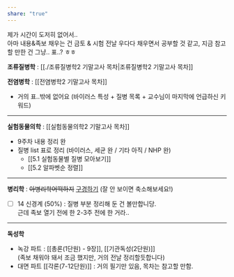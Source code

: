 ```yaml
---
share: "true"
---
```

제가 시간이 도저히 없어서..<br>
아마 내용&족보 채우는 건 금토 & 시험 전날 우다다 채우면서 공부할 것 같고,
지금 참고할 만한 건 그냥.. 표..? ㅎㅎ

**조류질병학** : [[./조류질병학2 기말고사 목차|조류질병학2 기말고사 목차]]

**전염병학** : [[전염병학2 기말고사 목차]]
- 거의 표..밖에 없어요 (바이러스 특성 + 질병 목록 + 교수님이 마지막에 언급하신 키워드)
---
**실험동물의학** : [[실험동물의학2 기말고사 목차]]
- 9주차 내용 정리 완
- 질병 list 표로 정리 (바이러스, 세균 완 / 기타 아직 / NHP 완)
	- [[5.1 실험동물별 질병 모아보기]]
	- [[5.2 알파벳순 정렬]]

---
**병리학** : ~~아병리학어떡하지~~ [구경하기](https://miro.com/app/board/uXjVKGWi_mU=/?share_link_id=354299279465) (잘 안 보이면 축소해보세요!)
- [ ] 14 신경계 (50%) : 질병 부분 정리해 둔 건 볼만합니당.<br>
근데 족보 열기 전에 한 2-3주 전에 한 거라..

---
**독성학**
- 녹강 파트 : [[총론(1단원) - 9장]], [[기관독성(2단원)]] <br>(족보 채워야 돼서 조금 했지만, 거의 전날 정리할듯합니다)
- 대면 파트 [[각론(7-12단원)]] : 거의 필기만 있음, 목차는 참고할 만함. 
